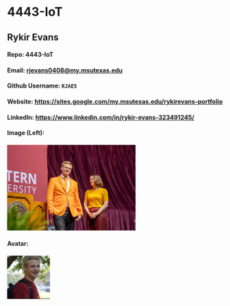  # 4443-IoT

## Rykir Evans

#### Repo: 4443-IoT
#### Email: rjevans0408@my.msutexas.edu
#### Github Username: `RJAE5`
#### Website: https://sites.google.com/my.msutexas.edu/rykirevans-portfolio
#### LinkedIn: https://www.linkedin.com/in/rykir-evans-323491245/
#### Image (Left): 
#### <img src="./Assignments/A01/self_image.jpg" width="300">
#### Avatar: 
#### <img src="https://github.com/RJAE5/2143-OOP/blob/8000ba8014d84ddebdd58b4a54a5563e91023511/IMG_5640.PNG" width="100">
